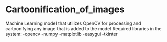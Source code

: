 # Cartoonification_of_images
Machine Learning model that utilizes OpenCV for processing and cartoonifying any image that is added to the model
Required libraries in the system:
-opencv
-numpy
-matplotlib
-easygui
-tkinter
